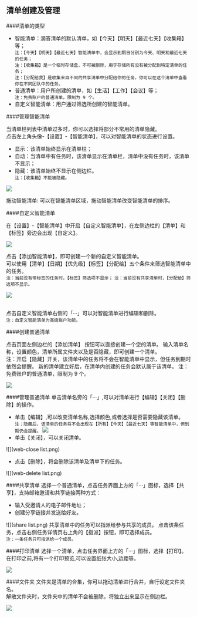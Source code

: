 ## 清单创建及管理

####清单的类型

* 智能清单：滴答清单的默认清单，如【今天】【明天】【最近七天】【收集箱】等；
<br>`注：【今天】【明天】【最近七天】智能清单中，会显示到期日分别为今天、明天和最近七天的任务；`
<br>`注：【收集箱】是一个临时存储盒，不可被删除，用于存储所有没有被分配到特定清单的任务；`
<br>`注：【分配给我】是收集来自不同的共享清单中分配给你的任务，你可以在这个清单中查看你在不同团队中的任务。`
* 普通清单：用户所创建的清单，如【生活】【工作】【会议】等；
<br>`注：免费账户的普通清单，限制为 9 个。`
* 自定义智能清单：用户通过筛选所创建的智能清单。  

####管理智能清单

当清单栏列表中清单过多时，你可以选择将部分不常用的清单隐藏。
<br>点击左上角头像-【设置】-【智能清单】，可以对智能清单的状态进行设置。
* 显示：该清单始终显示在清单栏；
* 自动：当清单中有任务时，该清单显示在清单栏，清单中没有任务时，该清单不显示；
* 隐藏：该清单始终不显示在侧边栏。
<br>`注：【收集箱】不能被隐藏。` 

![](list/1.2.1.png)

拖动智能清单: 可以在智能清单区域，拖动智能清单改变智能清单的排序。

####自定义智能清单

在【设置】-【智能清单】中开启【自定义智能清单】，在左侧边栏的【清单】和【标签】旁边会出现【自定义】。

![](list/1.2.2.png)

点击【添加智能清单】，即可创建一个新的自定义智能清单。
<br>可以使用【清单】【日期】【优先级】【标签】【分配给】五个条件来筛选智能清单中的任务。
<br>`注：当前没有带标签的任务时，【标签】筛选项不显示；` 
`注：当前没有共享清单时，【分配给】筛选项不显示。` 

![](list/1.2.3.png)

<br />点击自定义智能清单右侧的「···」可以对智能清单进行编辑和删除。
<br>`注：自定义智能清单为高级账户功能。` 

####创建普通清单

点击页面左侧边栏的【添加清单】 按钮可以直接创建一个您的清单。
输入清单名称，设置颜色，清单所属文件夹以及是否隐藏，即可创建一个清单。  
注：开启【隐藏】开关，该清单中的任务将不会在智能清单中显示，但任务到期时依然会提醒。
新的清单建立好后，在清单内创建的任务会默认属于该清单。
注：免费账户的普通清单，限制为 9 个。


![](list/1.2.2.png)

####管理普通清单
单击清单名旁的「···」,可以对清单进行【编辑】【关闭】【删除】的操作。
* 单击【编辑】,可以改变清单名称,选择颜色,或者选择是否需要隐藏该清单。
<br>`注：隐藏后，该清单的任务将不会出现在【所有】【今天】【最近七天】等智能清单中，但到期仍会提醒。` 
![](web-listedit.png)
* 单击【关闭】，可以关闭清单。

 ![](web-close list.png)

* 点击【删除】，将会删除该清单及清单下的任务。

 ![](web-delete list.png)


####共享清单
选择一个普通清单，点击任务界面上方的「···」图标，选择【共享】，支持邮箱邀请和共享链接两种方式：
* 输入受邀请人的电子邮件地址；
* 创建分享链接并发送给好友。

![](share list.png)
共享清单中的任务可以指派给参与共享的成员。
点击该条任务，点击右侧任务详情页右上角的【指派】按钮，即可选择成员。
<br>`注：一条任务只可指派给一个成员。` 


####打印清单
选择一个清单，点击任务界面上方的「···」图标，选择【打印】。在打印之前,将有一个打印预览,可以设置纸张大小,边距等。

![](web-print.png)

####文件夹
文件夹是清单的合集，你可以拖动清单进行合并，自行设定文件夹名。
<br>解散文件夹时，文件夹中的清单不会被删除，将独立出来显示在侧边栏。

![](web-folder.png)